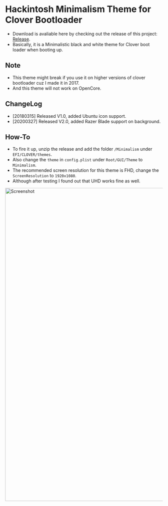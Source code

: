 # Hackintosh Minimalism Theme for Clover Bootloader
* Download is avaliable here by checking out the release of this project: [Release](https://github.com/Errrneist/Hackintosh-Theme-Minimalism/releases).
* Basically, it is a Minimalistic black and white theme for Clover boot loader when booting up.
## Note
* This theme might break if you use it on higher versions of clover bootloader cuz I made it in 2017.
* And this theme will not work on OpenCore.

## ChangeLog
* [20180315] Released V1.0, added Ubuntu icon support.
* [20200327] Released V2.0, added Razer Blade support on background.

## How-To
* To fire it up, unzip the release and add the folder `/Minimalism` under `EFI/CLOVER/themes`.
* Also change the `theme` in `config.plist` under `Root/GUI/Theme` to `Minimalism`.
* The recommended screen resolution for this theme is FHD, change the `ScreenResolution` to `1920x1080`.
* Although after testing I found out that UHD works fine as well.
<img align="center" src="https://github.com/Errrneist/Hackintosh-Minimalism/blob/master/screenshot.png" alt="Screenshot" width="1000">
